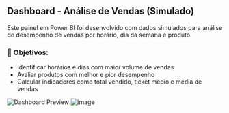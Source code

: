 ## Dashboard - Análise de Vendas (Simulado)

Este painel em Power BI foi desenvolvido com dados simulados para análise de desempenho de vendas por horário, dia da semana e produto.

### 🎯 Objetivos:
- Identificar horários e dias com maior volume de vendas
- Avaliar produtos com melhor e pior desempenho
- Calcular indicadores como total vendido, ticket médio e média de vendas

![Dashboard Preview](./caminho/para/imagem.png)
![image](https://github.com/user-attachments/assets/7e160510-e072-4b3b-a47f-5edd9eb846fa)
